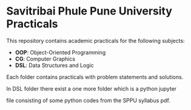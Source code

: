 # Savitribai Phule Pune University Practicals

This repository contains academic practicals for the following subjects:
- **OOP**: Object-Oriented Programming
- **CG**: Computer Graphics
- **DSL**: Data Structures and Logic

Each folder contains practicals with problem statements and solutions.

In DSL folder there exist a one more folder which is a python jupyter 

file consisting of some python codes from the SPPU syllabus pdf.
 
